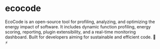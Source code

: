 # ecocode
EcoCode is an open-source tool for profiling, analyzing, and optimizing the energy impact of software. It includes dynamic function profiling, energy scoring, reporting, plugin extensibility, and a real-time monitoring dashboard. Built for developers aiming for sustainable and efficient code. 🌱⚡
